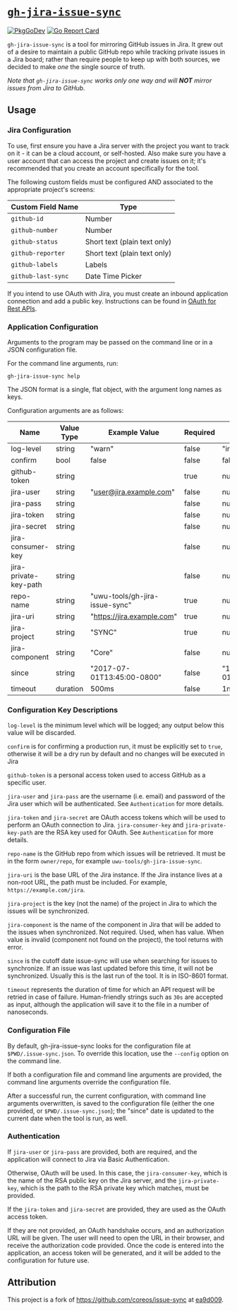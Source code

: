 # [`gh-jira-issue-sync`](https://pkg.go.dev/github.com/uwu-tools/gh-jira-issue-sync)

[![PkgGoDev](https://pkg.go.dev/badge/github.com/uwu-tools/gh-jira-issue-sync)](https://pkg.go.dev/github.com/uwu-tools/gh-jira-issue-sync)
[![Go Report Card](https://goreportcard.com/badge/github.com/uwu-tools/gh-jira-issue-sync)](https://goreportcard.com/report/github.com/uwu-tools/gh-jira-issue-sync)

`gh-jira-issue-sync` is a tool for mirroring GitHub issues in Jira. It grew out
of a desire to maintain a public GitHub repo while tracking private issues in a
Jira board; rather than require people to keep up with both sources, we decided
to make *one* the single source of truth.

_Note that `gh-jira-issue-sync` works only one way and will **NOT** mirror
issues from Jira to GitHub._

## Usage

### Jira Configuration

To use, first ensure you have a Jira server with the project you want
to track on it - it can be a cloud account, or self-hosted. Also make
sure you have a user account that can access the project and create
issues on it; it's recommended that you create an account specifically
for the tool.

The following custom fields must be configured AND associated to the
appropriate project's screens:

| Custom Field Name | Type |
| --- | --- |
| `github-id` | Number |
| `github-number` | Number |
| `github-status` | Short text (plain text only) |
| `github-reporter` | Short text (plain text only) |
| `github-labels` | Labels |
| `github-last-sync` | Date Time Picker |

If you intend to use OAuth with Jira, you must create an inbound
application connection and add a public key. Instructions can be found
in
[OAuth for Rest APIs](https://developer.atlassian.com/cloud/jira/platform/jira-rest-api-oauth-authentication/).

### Application Configuration

Arguments to the program may be passed on the command line or in a JSON
configuration file.

For the command line arguments, run:

```console
gh-jira-issue-sync help
```

The JSON format is a single, flat object, with the argument long
names as keys.

Configuration arguments are as follows:

| Name | Value Type | Example Value | Required | Default |
| --- | --- | --- | --- | --- |
| log-level | string | "warn" | false | "info" |
| confirm | bool | false | false | false |
| github-token | string | | true | null |
| jira-user | string | "user@jira.example.com" | false | null |
| jira-pass | string | | false | null |
| jira-token | string | | false | null |
| jira-secret | string | | false | null |
| jira-consumer-key | string | | false | null |
| jira-private-key-path | string | | false | null |
| repo-name | string | "uwu-tools/gh-jira-issue-sync" | true | null |
| jira-uri | string | "https://jira.example.com" | true | null |
| jira-project | string | "SYNC" | true | null |
| jira-component | string | "Core" | false | null |
| since | string | "2017-07-01T13:45:00-0800" | false | "1970-01-01T00:00:00+0000" |
| timeout | duration | 500ms | false | 1m |

### Configuration Key Descriptions

`log-level` is the minimum level which will be logged; any output below
this value will be discarded.

`confirm` is for confirming a production run, it must be explicitly set 
to `true`, otherwise it will be a dry run by default and no changes 
will be executed in Jira

`github-token` is a personal access token used to access GitHub as a
specific user.

`jira-user` and `jira-pass` are the username (i.e. email) and password
of the Jira user which will be authenticated. See `Authentication` for
more details.

`jira-token` and `jira-secret` are OAuth access tokens which will be
used to perform an OAuth connection to Jira. `jira-consumer-key` and
`jira-private-key-path` are the RSA key used for OAuth. See
`Authentication` for more details.

`repo-name` is the GitHub repo from which issues will be retrieved. It
must be in the form `owner/repo`, for example `uwu-tools/gh-jira-issue-sync`.

`jira-uri` is the base URL of the Jira instance. If the Jira instance
lives at a non-root URL, the path must be included. For example,
`https://example.com/jira`.

`jira-project` is the key (not the name) of the project in Jira to
which the issues will be synchronized.

`jira-component` is the name of the component in Jira that
will be added to the issues when synchronized. Not required. Used, when has value. When value is invalid (component not found on the project), the tool returns with error.

`since` is the cutoff date issue-sync will use when searching for issues
to synchronize. If an issue was last updated before this time, it will
not be synchronized. Usually this is the last run of the tool. It is in
ISO-8601 format.

`timeout` represents the duration of time for which an API request will
be retried in case of failure. Human-friendly strings such as `30s` are
accepted as input, although the application will save it to the file
in a number of nanoseconds.

### Configuration File

By default, gh-jira-issue-sync looks for the configuration file at
`$PWD/.issue-sync.json`. To override this location, use the `--config`
option on the command line.

If both a configuration file and command line arguments are provided,
the command line arguments override the configuration file.

After a successful run, the current configuration, with command line
arguments overwritten, is saved to the configuration file (either the
one provided, or `$PWD/.issue-sync.json`); the "since" date is updated
to the current date when the tool is run, as well.

### Authentication

If `jira-user` or `jira-pass` are provided, both are required, and the
application will connect to Jira via Basic Authentication.

Otherwise, OAuth will be used. In this case, the `jira-consumer-key`, which is the
name of the RSA public key on the Jira server, and the
`jira-private-key`, which is the path to the RSA private key which
matches, must be provided.

If the `jira-token` and `jira-secret` are provided, they are used as the
OAuth access token.

If they are not provided, an OAuth handshake occurs, and an authorization
URL will be given. The user will need to open the URL in their browser,
and receive the authorization code provided. Once the code is entered
into the application, an access token will be generated, and it will be
added to the configuration for future use.

## Attribution

This project is a fork of https://github.com/coreos/issue-sync at [ea9d009](https://github.com/coreos/issue-sync/tree/ea9d009092f930d7e5e380d0ba534ceddc084439).
